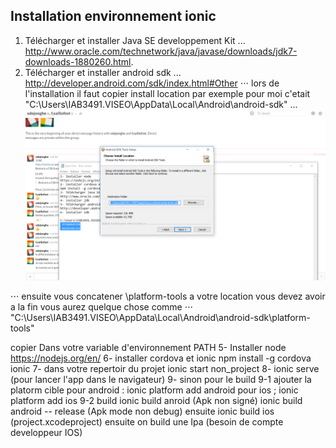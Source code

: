 ## Installation environnement ionic 
1. Télécharger et installer Java SE developpement Kit 
... http://www.oracle.com/technetwork/java/javase/downloads/jdk7-downloads-1880260.html.
2. Télécharger et installer  android sdk 
... http://developer.android.com/sdk/index.html#Other
⋅⋅⋅ lors de l'installation il faut  copier install location  par exemple pour moi c'etait "C:\Users\IAB3491.VISEO\AppData\Local\Android\android-sdk\"
... ![alt text](https://github.com/abouelaiz/ionic_project/blob/master/install.PNG "Logo Title Text 1")

⋅⋅⋅ ensuite vous concatener \platform-tools a votre location vous devez avoir a la fin vous aurez quelque chose comme 
⋅⋅⋅ "C:\Users\IAB3491.VISEO\AppData\Local\Android\android-sdk\platform-tools"

copier Dans votre variable d'environnement PATH 
5- Installer node
https://nodejs.org/en/
6- installer cordova et ionic 
npm install -g cordova ionic
7- dans votre repertoir du projet 
 ionic start non_project
8- ionic serve (pour lancer l'app dans le navigateur)
9- sinon pour le build 
 9-1 ajouter la platorm cible 
     pour android : ionic platform add android
     pour ios ; ionic platform add ios
 9-2 build 
     ionic build anroid (Apk non signé)
     ionic build android -- release (Apk mode non debug) ensuite 
     ionic build ios (project.xcodeproject) ensuite on build une Ipa (besoin de compte developpeur IOS)